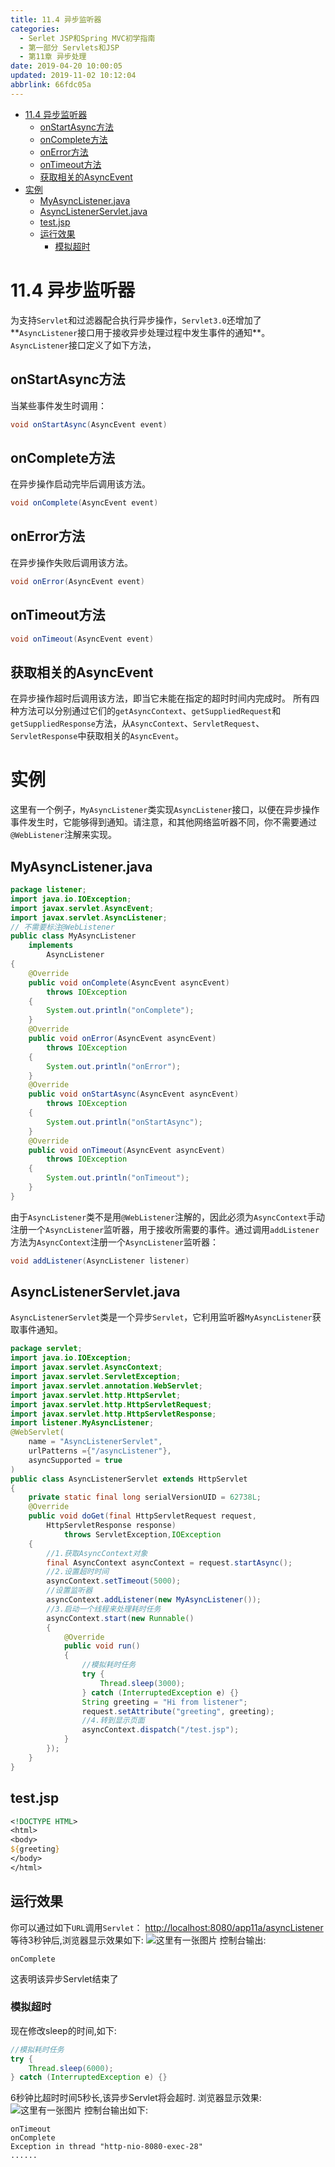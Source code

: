 ```yaml
---
title: 11.4 异步监听器
categories: 
  - Serlet JSP和Spring MVC初学指南
  - 第一部分 Servlets和JSP
  - 第11章 异步处理
date: 2019-04-20 10:00:05
updated: 2019-11-02 10:12:04
abbrlink: 66fdc05a
---
```

<div id='my_toc'>

- [11.4 异步监听器](/JavaReadingNotes/66fdc05a/#11-4-异步监听器)
    - [onStartAsync方法](/JavaReadingNotes/66fdc05a/#onStartAsync方法)
    - [onComplete方法](/JavaReadingNotes/66fdc05a/#onComplete方法)
    - [onError方法](/JavaReadingNotes/66fdc05a/#onError方法)
    - [onTimeout方法](/JavaReadingNotes/66fdc05a/#onTimeout方法)
    - [获取相关的AsyncEvent](/JavaReadingNotes/66fdc05a/#获取相关的AsyncEvent)
- [实例](/JavaReadingNotes/66fdc05a/#实例)
    - [MyAsyncListener.java](/JavaReadingNotes/66fdc05a/#MyAsyncListener-java)
    - [AsyncListenerServlet.java](/JavaReadingNotes/66fdc05a/#AsyncListenerServlet-java)
    - [test.jsp](/JavaReadingNotes/66fdc05a/#test-jsp)
    - [运行效果](/JavaReadingNotes/66fdc05a/#运行效果)
        - [模拟超时](/JavaReadingNotes/66fdc05a/#模拟超时)

</div>
<!--more-->
<script>if (navigator.platform.toLowerCase() == 'win32'){document.getElementById('my_toc').style.display = 'none';}</script>

<!--end-->
# 11.4 异步监听器 #
为支持`Servlet`和过滤器配合执行异步操作，`Servlet3.0`还增加了**`AsyncListener`接口用于接收异步处理过程中发生事件的通知**。`AsyncListener`接口定义了如下方法，
## onStartAsync方法 ##
当某些事件发生时调用：
```java
void onStartAsync(AsyncEvent event)
```
## onComplete方法 ##
在异步操作启动完毕后调用该方法。
```java
void onComplete(AsyncEvent event)
```
## onError方法 ##
在异步操作失败后调用该方法。
```java
void onError(AsyncEvent event)
```
## onTimeout方法 ##
```java
void onTimeout(AsyncEvent event)
```
## 获取相关的AsyncEvent ##
在异步操作超时后调用该方法，即当它未能在指定的超时时间内完成时。
所有四种方法可以分别通过它们的`getAsyncContext`、`getSuppliedRequest`和`getSuppliedResponse`方法，从`AsyncContext`、`ServletRequest`、`ServletResponse`中获取相关的`AsyncEvent`。

# 实例 #
这里有一个例子，`MyAsyncListener`类实现`AsyncListener`接口，以便在异步操作事件发生时，它能够得到通知。请注意，和其他网络监听器不同，你不需要通过`@WebListener`注解来实现。
## MyAsyncListener.java ##
```java
package listener;
import java.io.IOException;
import javax.servlet.AsyncEvent;
import javax.servlet.AsyncListener;
// 不需要标注@WebListener
public class MyAsyncListener
    implements
        AsyncListener
{
    @Override
    public void onComplete(AsyncEvent asyncEvent) 
        throws IOException
    {
        System.out.println("onComplete");
    }
    @Override
    public void onError(AsyncEvent asyncEvent) 
        throws IOException
    {
        System.out.println("onError");
    }
    @Override
    public void onStartAsync(AsyncEvent asyncEvent) 
        throws IOException
    {
        System.out.println("onStartAsync");
    }
    @Override
    public void onTimeout(AsyncEvent asyncEvent) 
        throws IOException
    {
        System.out.println("onTimeout");
    }
}
```
由于`AsyncListener`类不是用`@WebListener`注解的，因此必须为`AsyncContext`手动注册一个`AsyncListener`监听器，用于接收所需要的事件。通过调用`addListener`方法为`AsyncContext`注册一个`AsyncListener`监听器：
```java
void addListener(AsyncListener listener)
```

## AsyncListenerServlet.java ##
`AsyncListenerServlet`类是一个异步`Servlet`，它利用监听器`MyAsyncListener`获取事件通知。
```java
package servlet;
import java.io.IOException;
import javax.servlet.AsyncContext;
import javax.servlet.ServletException;
import javax.servlet.annotation.WebServlet;
import javax.servlet.http.HttpServlet;
import javax.servlet.http.HttpServletRequest;
import javax.servlet.http.HttpServletResponse;
import listener.MyAsyncListener;
@WebServlet(
    name = "AsyncListenerServlet",
    urlPatterns ={"/asyncListener"},
    asyncSupported = true
)
public class AsyncListenerServlet extends HttpServlet
{
    private static final long serialVersionUID = 62738L;
    @Override
    public void doGet(final HttpServletRequest request,
        HttpServletResponse response) 
            throws ServletException,IOException
    {
        //1.获取AsyncContext对象
        final AsyncContext asyncContext = request.startAsync();
        //2.设置超时时间
        asyncContext.setTimeout(5000);
        //设置监听器
        asyncContext.addListener(new MyAsyncListener());
        //3.启动一个线程来处理耗时任务
        asyncContext.start(new Runnable()
        {
            @Override
            public void run()
            {
                //模拟耗时任务
                try {
                    Thread.sleep(3000);
                } catch (InterruptedException e) {}
                String greeting = "Hi from listener";
                request.setAttribute("greeting", greeting);
                //4.转到显示页面
                asyncContext.dispatch("/test.jsp");
            }
        });
    }
}
```
## test.jsp ##
```jsp
<!DOCTYPE HTML>
<html>
<body>
${greeting}
</body>
</html>
```
## 运行效果 ##
你可以通过如下`URL`调用`Servlet`：
[http://localhost:8080/app11a/asyncListener](http://localhost:8080/app11a/asyncListener)
等待3秒钟后,浏览器显示效果如下:
![这里有一张图片](https://image-1257720033.cos.ap-shanghai.myqcloud.com/blog/readbooknote/ServlerJSPAndSpring%20MVCChuXueZhiNan/Chapter11/5.png)
控制台输出:
```
onComplete
```
这表明该异步Servlet结束了
### 模拟超时 ###
现在修改sleep的时间,如下:
```java
//模拟耗时任务
try {
    Thread.sleep(6000);
} catch (InterruptedException e) {}
```
6秒钟比超时时间5秒长,该异步Servlet将会超时.
浏览器显示效果:
![这里有一张图片](https://image-1257720033.cos.ap-shanghai.myqcloud.com/blog/readbooknote/ServlerJSPAndSpring%20MVCChuXueZhiNan/Chapter11/7.png)
控制台输出如下:
```
onTimeout
onComplete
Exception in thread "http-nio-8080-exec-28"
......
```

